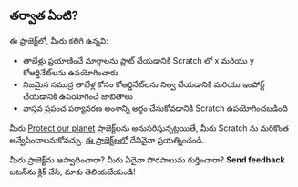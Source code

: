 ## తర్వాత ఏంటి?

ఈ ప్రాజెక్ట్‌లో, మీరు కలిగి ఉన్నవి:

+ తాబేళ్లు ప్రయాణించే మార్గాలను ప్లాట్ చేయడానికి Scratch లో x మరియు y కోఆర్డినేట్‌లను ఉపయోగించారు
+ నిజమైన సముద్ర తాబేళ్ల కోసం కోఆర్డినేట్‌లను నిల్వ చేయడానికి మరియు ఇంపోర్ట్ చేయడానికి ఉపయోగించే జాబితాలు
+ వాస్తవ ప్రపంచ పర్యావరణ అంశాన్ని అర్థం చేసుకోవడానికి Scratch ఉపయోగించబడింది

మీరు [Protect our planet](https://projects.raspberrypi.org/te-IN/pathways/protect-our-planet) ప్రాజెక్ట్‌లను అనుసరిస్తున్నట్లయితే, మీరు Scratch ను మరికొంత అన్వేషించాలనుకోవచ్చు. [ఈ ప్రాజెక్ట్‌లలో](https://projects.raspberrypi.org/te-IN/projects?software%5B%5D=scratch) దేనినైనా ప్రయత్నించండి.

మీరు ప్రాజెక్ట్‌ను ఆస్వాదించారా? మీరు ఏదైనా పొరపాటును గుర్తించారా? **Send feedback** బటన్‌ను క్లిక్ చేసి, మాకు తెలియజేయండి!
